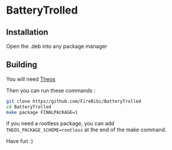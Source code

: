 # BatteryTrolled

## Installation
Open the .deb into any package manager

## Building
You will need [Theos](https://github.com/theos/theos)

Then you can run these commands : 
```bash
git clone https//github.com/FireBibi/BatteryTrolled
cd BatteryTrolled
make package FINALPACKAGE=1
```

if you need a rootless package, you can add `THEOS_PACKAGE_SCHEME=rootless` at the end of the make command.

Have fun :)